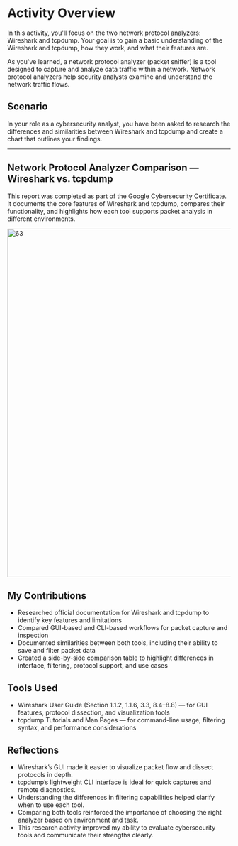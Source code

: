 # Activity Overview

In this activity, you'll focus on the two network protocol analyzers: Wireshark and tcpdump. Your goal is to gain a basic understanding of the Wireshark and tcpdump, how they work, and what their features are.

As you've learned, a network protocol analyzer (packet sniffer) is a tool designed to capture and analyze data traffic within a network. Network protocol analyzers help security analysts examine and understand the network traffic flows.

## Scenario

In your role as a cybersecurity analyst, you have been asked to research the differences and similarities between Wireshark and tcpdump and create a chart that outlines your findings. 

---

## Network Protocol Analyzer Comparison — Wireshark vs. tcpdump

This report was completed as part of the Google Cybersecurity Certificate. It documents the core features of Wireshark and tcpdump, compares their functionality, and highlights how each tool supports packet analysis in different environments.

<img width="812" height="785" alt="63" src="https://github.com/user-attachments/assets/00d0a632-737e-48d4-ae2a-7f0ad0d2b692" />

## My Contributions
- Researched official documentation for Wireshark and tcpdump to identify key features and limitations
- Compared GUI-based and CLI-based workflows for packet capture and inspection
- Documented similarities between both tools, including their ability to save and filter packet data
- Created a side-by-side comparison table to highlight differences in interface, filtering, protocol support, and use cases

## Tools Used
- Wireshark User Guide (Section 1.1.2, 1.1.6, 3.3, 8.4–8.8) — for GUI features, protocol dissection, and visualization tools
- tcpdump Tutorials and Man Pages — for command-line usage, filtering syntax, and performance considerations

## Reflections
- Wireshark’s GUI made it easier to visualize packet flow and dissect protocols in depth.
- tcpdump’s lightweight CLI interface is ideal for quick captures and remote diagnostics.
- Understanding the differences in filtering capabilities helped clarify when to use each tool.
- Comparing both tools reinforced the importance of choosing the right analyzer based on environment and task.
- This research activity improved my ability to evaluate cybersecurity tools and communicate their strengths clearly.
